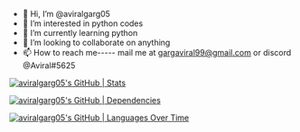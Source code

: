 - 👋 Hi, I’m @aviralgarg05
- 👀 I’m interested in python codes
- 🌱 I’m currently learning python
- 💞️ I’m looking to collaborate on anything
- 📫 How to reach me----- mail me at gargaviral99@gmail.com  or discord @Aviral#5625

 [![aviralgarg05's GitHub | Stats](https://stats.quine.sh/aviralgarg05/github?theme=dark)](https://quine.sh?utm_source=widgets&utm_campaign=aviralgarg05)


 [![aviralgarg05's GitHub | Dependencies](https://stats.quine.sh/aviralgarg05/dependencies?theme=dark)](https://quine.sh?utm_source=widgets&utm_campaign=aviralgarg05)

 [![aviralgarg05's GitHub | Languages Over Time](https://stats.quine.sh/aviralgarg05/languages-over-time?theme=dark)](https://quine.sh?utm_source=widgets&utm_campaign=aviralgarg05)
<!---
aviralgarg05/aviralgarg05 is a ✨ special ✨ repository because its `README.md` (this file) appears on your GitHub profile.
You can click the Preview link to take a look at your changes.
--->
